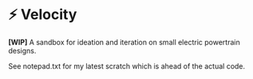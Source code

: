 # ⚡ Velocity
**[WIP]** A sandbox for ideation and iteration on small electric powertrain designs.

See notepad.txt for my latest scratch which is ahead of the actual code.
